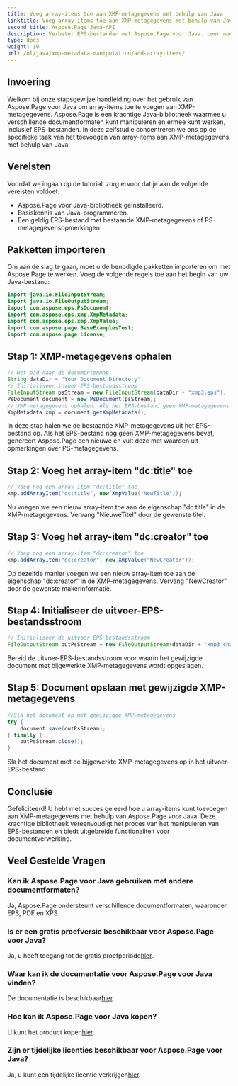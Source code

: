 ```yaml
---
title: Voeg array-items toe aan XMP-metagegevens met behulp van Java
linktitle: Voeg array-items toe aan XMP-metagegevens met behulp van Java
second_title: Aspose.Page Java-API
description: Verbeter EPS-bestanden met Aspose.Page voor Java. Leer moeiteloos array-items aan XMP-metadata toevoegen. Volg nu onze stapsgewijze handleiding!
type: docs
weight: 10
url: /nl/java/xmp-metadata-manipulation/add-array-items/
---
```

## Invoering
Welkom bij onze stapsgewijze handleiding over het gebruik van Aspose.Page voor Java om array-items toe te voegen aan XMP-metagegevens. Aspose.Page is een krachtige Java-bibliotheek waarmee u verschillende documentformaten kunt manipuleren en ermee kunt werken, inclusief EPS-bestanden. In deze zelfstudie concentreren we ons op de specifieke taak van het toevoegen van array-items aan XMP-metagegevens met behulp van Java.
## Vereisten
Voordat we ingaan op de tutorial, zorg ervoor dat je aan de volgende vereisten voldoet:
- Aspose.Page voor Java-bibliotheek geïnstalleerd.
- Basiskennis van Java-programmeren.
- Een geldig EPS-bestand met bestaande XMP-metagegevens of PS-metagegevensopmerkingen.
## Pakketten importeren
Om aan de slag te gaan, moet u de benodigde pakketten importeren om met Aspose.Page te werken. Voeg de volgende regels toe aan het begin van uw Java-bestand:
```java
import java.io.FileInputStream;
import java.io.FileOutputStream;
import com.aspose.eps.PsDocument;
import com.aspose.eps.xmp.XmpMetadata;
import com.aspose.eps.xmp.XmpValue;
import com.aspose.page.BaseExamplesTest;
import com.aspose.page.License;
```
## Stap 1: XMP-metagegevens ophalen
```java
// Het pad naar de documentenmap.
String dataDir = "Your Document Directory";
// Initialiseer invoer-EPS-bestandsstroom
FileInputStream psStream = new FileInputStream(dataDir + "xmp3.eps");
PsDocument document = new PsDocument(psStream);
// XMP-metagegevens ophalen. Als het EPS-bestand geen XMP-metagegevens bevat, krijgen we een nieuwe gevuld met waarden uit PS-metagegevensopmerkingen (%%Creator, %%CreateDate, %%Title, enz.)
XmpMetadata xmp = document.getXmpMetadata();
```
In deze stap halen we de bestaande XMP-metagegevens uit het EPS-bestand op. Als het EPS-bestand nog geen XMP-metagegevens bevat, genereert Aspose.Page een nieuwe en vult deze met waarden uit opmerkingen over PS-metagegevens.
## Stap 2: Voeg het array-item "dc:title" toe
```java
// Voeg nog een array-item "dc:title" toe
xmp.addArrayItem("dc:title", new XmpValue("NewTitle"));
```
Nu voegen we een nieuw array-item toe aan de eigenschap "dc:title" in de XMP-metagegevens. Vervang "NieuweTitel" door de gewenste titel.
## Stap 3: Voeg het array-item "dc:creator" toe
```java
// Voeg nog een array-item "dc:creator" toe
xmp.addArrayItem("dc:creator", new XmpValue("NewCreator"));
```
Op dezelfde manier voegen we een nieuw array-item toe aan de eigenschap "dc:creator" in de XMP-metagegevens. Vervang "NewCreator" door de gewenste makerinformatie.
## Stap 4: Initialiseer de uitvoer-EPS-bestandsstroom
```java
// Initialiseer de uitvoer-EPS-bestandsstroom
FileOutputStream outPsStream = new FileOutputStream(dataDir + "xmp3_changed.eps");
```
Bereid de uitvoer-EPS-bestandsstroom voor waarin het gewijzigde document met bijgewerkte XMP-metagegevens wordt opgeslagen.
## Stap 5: Document opslaan met gewijzigde XMP-metagegevens
```java
//Sla het document op met gewijzigde XMP-metagegevens
try {			
    document.save(outPsStream);
} finally {
    outPsStream.close();
}
```
Sla het document met de bijgewerkte XMP-metagegevens op in het uitvoer-EPS-bestand.
## Conclusie
Gefeliciteerd! U hebt met succes geleerd hoe u array-items kunt toevoegen aan XMP-metagegevens met behulp van Aspose.Page voor Java. Deze krachtige bibliotheek vereenvoudigt het proces van het manipuleren van EPS-bestanden en biedt uitgebreide functionaliteit voor documentverwerking.
## Veel Gestelde Vragen

### Kan ik Aspose.Page voor Java gebruiken met andere documentformaten?
Ja, Aspose.Page ondersteunt verschillende documentformaten, waaronder EPS, PDF en XPS.
### Is er een gratis proefversie beschikbaar voor Aspose.Page voor Java?
 Ja, u heeft toegang tot de gratis proefperiode[hier](https://releases.aspose.com/).
### Waar kan ik de documentatie voor Aspose.Page voor Java vinden?
 De documentatie is beschikbaar[hier](https://reference.aspose.com/page/java/).
### Hoe kan ik Aspose.Page voor Java kopen?
 U kunt het product kopen[hier](https://purchase.aspose.com/buy).
### Zijn er tijdelijke licenties beschikbaar voor Aspose.Page voor Java?
 Ja, u kunt een tijdelijke licentie verkrijgen[hier](https://purchase.aspose.com/temporary-license/).